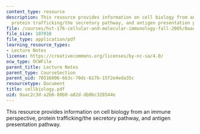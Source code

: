 ```yaml
---
content_type: resource
description: This resource provides information on cell biology from an immune perspective,
  protein trafficking/the secretory pathway, and antigen presentation pathway.
file: /courses/hst-176-cellular-and-molecular-immunology-fall-2005/0aac2c3da2b680b0a82ddb0bc328544e_cellbiology.pdf
file_size: 107010
file_type: application/pdf
learning_resource_types:
- Lecture Notes
license: https://creativecommons.org/licenses/by-nc-sa/4.0/
ocw_type: OCWFile
parent_title: Lecture Notes
parent_type: CourseSection
parent_uid: 70516006-6b3c-70dc-617b-15f2e4eda35c
resourcetype: Document
title: cellbiology.pdf
uid: 0aac2c3d-a2b6-80b0-a82d-db0bc328544e
---
```

This resource provides information on cell biology from an immune perspective, protein trafficking/the secretory pathway, and antigen presentation pathway.